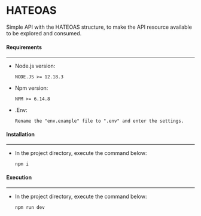 # HATEOAS
Simple API with the HATEOAS structure, to make the API resource available to be explored and consumed.


#### Requirements
-----------------
* Node.js version:

      NODE.JS >= 12.18.3

* Npm version:

      NPM >= 6.14.8

* .Env:

      Rename the "env.example" file to ".env" and enter the settings.



#### Installation
-----------------
* In the project directory, execute the command below:

      npm i
      

#### Execution
-----------------
* In the project directory, execute the command below:

      npm run dev
      


